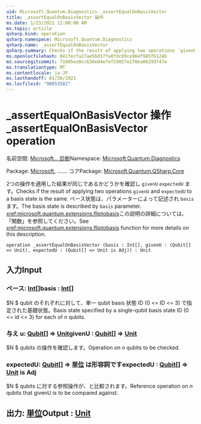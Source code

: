 ```yaml
---
uid: Microsoft.Quantum.Diagnostics._assertEqualOnBasisVector
title: _assertEqualOnBasisVector 操作
ms.date: 1/23/2021 12:00:00 AM
ms.topic: article
qsharp.kind: operation
qsharp.namespace: Microsoft.Quantum.Diagnostics
qsharp.name: _assertEqualOnBasisVector
qsharp.summary: Checks if the result of applying two operations `givenU` and `expectedU` to a basis state is the same. The basis state is described by `basis` parameter. See <xref:microsoft.quantum.extensions.fliptobasis> function for more details on this description.
ms.openlocfilehash: 041fecfa27ae5bd17fa8fdc89ce964f985f6124b
ms.sourcegitcommit: 71605ea9cc630e84e7ef29027e1f0ea06299747e
ms.translationtype: MT
ms.contentlocale: ja-JP
ms.lasthandoff: 01/26/2021
ms.locfileid: "98853582"
---
```

# <a name="_assertequalonbasisvector-operation"></a><span data-ttu-id="2cb66-102">_assertEqualOnBasisVector 操作</span><span class="sxs-lookup"><span data-stu-id="2cb66-102">_assertEqualOnBasisVector operation</span></span>

<span data-ttu-id="2cb66-103">名前空間: [Microsoft... 診断](xref:Microsoft.Quantum.Diagnostics)</span><span class="sxs-lookup"><span data-stu-id="2cb66-103">Namespace: [Microsoft.Quantum.Diagnostics](xref:Microsoft.Quantum.Diagnostics)</span></span>

<span data-ttu-id="2cb66-104">Package: [Microsoft.](https://nuget.org/packages/Microsoft.Quantum.QSharp.Core) ....... コア</span><span class="sxs-lookup"><span data-stu-id="2cb66-104">Package: [Microsoft.Quantum.QSharp.Core](https://nuget.org/packages/Microsoft.Quantum.QSharp.Core)</span></span>


<span data-ttu-id="2cb66-105">2つの操作を適用した結果が同じであるかどうかを確認し `givenU` `expectedU` ます。</span><span class="sxs-lookup"><span data-stu-id="2cb66-105">Checks if the result of applying two operations `givenU` and `expectedU` to a basis state is the same.</span></span> <span data-ttu-id="2cb66-106">ベース状態は、パラメーターによって記述され `basis` ます。</span><span class="sxs-lookup"><span data-stu-id="2cb66-106">The basis state is described by `basis` parameter.</span></span>
<span data-ttu-id="2cb66-107"><xref:microsoft.quantum.extensions.fliptobasis>この説明の詳細については、「関数」を参照してください。</span><span class="sxs-lookup"><span data-stu-id="2cb66-107">See <xref:microsoft.quantum.extensions.fliptobasis> function for more details on this description.</span></span>

```qsharp
operation _assertEqualOnBasisVector (basis : Int[], givenU : (Qubit[] => Unit), expectedU : (Qubit[] => Unit is Adj)) : Unit
```


## <a name="input"></a><span data-ttu-id="2cb66-108">入力</span><span class="sxs-lookup"><span data-stu-id="2cb66-108">Input</span></span>

### <a name="basis--int"></a><span data-ttu-id="2cb66-109">ベース: [Int](xref:microsoft.quantum.lang-ref.int)[]</span><span class="sxs-lookup"><span data-stu-id="2cb66-109">basis : [Int](xref:microsoft.quantum.lang-ref.int)[]</span></span>

<span data-ttu-id="2cb66-110">$N $ qubit のそれぞれに対して、単一 qubit basis 状態 ID (0 <= ID <= 3) で指定された基礎状態。</span><span class="sxs-lookup"><span data-stu-id="2cb66-110">Basis state specified by a single-qubit basis state ID (0 <= id <= 3) for each of $n$ qubits.</span></span>


### <a name="givenu--qubit--unit"></a><span data-ttu-id="2cb66-111">与え u: [Qubit](xref:microsoft.quantum.lang-ref.qubit)[] => [Unit](xref:microsoft.quantum.lang-ref.unit)</span><span class="sxs-lookup"><span data-stu-id="2cb66-111">givenU : [Qubit](xref:microsoft.quantum.lang-ref.qubit)[] => [Unit](xref:microsoft.quantum.lang-ref.unit)</span></span> 

<span data-ttu-id="2cb66-112">$N $ qubits の操作を確認します。</span><span class="sxs-lookup"><span data-stu-id="2cb66-112">Operation on $n$ qubits to be checked.</span></span>


### <a name="expectedu--qubit--unit--is-adj"></a><span data-ttu-id="2cb66-113">expectedU: [Qubit](xref:microsoft.quantum.lang-ref.qubit)[] => [単位](xref:microsoft.quantum.lang-ref.unit)  は形容詞です</span><span class="sxs-lookup"><span data-stu-id="2cb66-113">expectedU : [Qubit](xref:microsoft.quantum.lang-ref.qubit)[] => [Unit](xref:microsoft.quantum.lang-ref.unit)  is Adj</span></span>

<span data-ttu-id="2cb66-114">$N $ qubits に対する参照操作が、と比較されます。</span><span class="sxs-lookup"><span data-stu-id="2cb66-114">Reference operation on $n$ qubits that givenU is to be compared against.</span></span>



## <a name="output--unit"></a><span data-ttu-id="2cb66-115">出力: [単位](xref:microsoft.quantum.lang-ref.unit)</span><span class="sxs-lookup"><span data-stu-id="2cb66-115">Output : [Unit](xref:microsoft.quantum.lang-ref.unit)</span></span>

